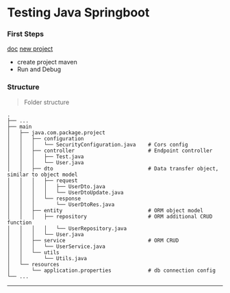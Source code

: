 # Testing Java Springboot

### First Steps

[doc](https://spring.io/guides/gs/maven/) [new project](https://start.spring.io/)

* create project maven
* Run and Debug

### Structure

> Folder structure

    .
    ├── ...
    ├── main
    │   ├── java.com.package.project
    │   │   ├── configuration
    │   │   │   └── SecurityConfiguration.java    # Cors config
    │   │   ├── controller                        # Endpoint controller
    │   │   │   ├── Test.java
    │   │   │   └── User.java
    │   │   ├── dto                               # Data transfer object, similar to object model
    │   │   │   ├── request
    │   │   │   │   ├── UserDto.java
    │   │   │   │   └── UserDtoUpdate.java
    │   │   │   └── response
    │   │   │       └── UserDtoRes.java
    │   │   ├── entity                            # ORM object model
    │   │   │   ├── repository                    # ORM additional CRUD function
    │   │   │   │   └── UserRepository.java
    │   │   │   └── User.java
    │   │   ├── service                           # ORM CRUD        
    │   │   │   └── UserService.java
    │   │   └── utils
    │   │       └── Utils.java
    │   └── resources
    │       └── application.properties            # db connection config
    └── ...

<hr>